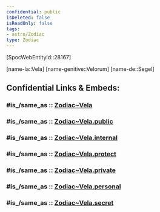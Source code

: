 ```yaml
---
confidential: public
isDeleted: false
isReadOnly: false
tags:
- astro/Zodiac
type: Zodiac
---
```


[SpocWebEntityId::28167]



[name-la::Vela]
[name-genitive::Velorum]
[name-de::Segel]


## Confidential Links & Embeds: 

### #is_/same_as :: [Zodiac~Vela](/_Standards/Astronomy/Star~Constellation/Zodiac~Vela.md) 

### #is_/same_as :: [Zodiac~Vela.public](/_public/Astronomy/Star~Constellation/Zodiac~Vela.public.md) 

### #is_/same_as :: [Zodiac~Vela.internal](/_internal/Astronomy/Star~Constellation/Zodiac~Vela.internal.md) 

### #is_/same_as :: [Zodiac~Vela.protect](/_protect/Astronomy/Star~Constellation/Zodiac~Vela.protect.md) 

### #is_/same_as :: [Zodiac~Vela.private](/_private/Astronomy/Star~Constellation/Zodiac~Vela.private.md) 

### #is_/same_as :: [Zodiac~Vela.personal](/_personal/Astronomy/Star~Constellation/Zodiac~Vela.personal.md) 

### #is_/same_as :: [Zodiac~Vela.secret](/_secret/Astronomy/Star~Constellation/Zodiac~Vela.secret.md)

